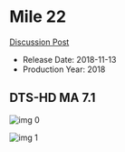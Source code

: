# Mile 22

[Discussion Post](https://www.avsforum.com/threads/bass-eq-for-filtered-movies.2995212/post-57104318)

* Release Date: 2018-11-13
* Production Year: 2018

## DTS-HD MA 7.1

![img 0](https://i.imgur.com/SLIeSXH.jpg)

![img 1](https://i.imgur.com/AiQwAOF.jpg)

